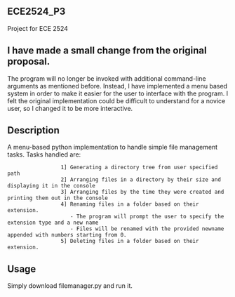## ECE2524_P3

Project for ECE 2524

## I have made a small change from the original proposal. 

The program will no longer be invoked with additional command-line arguments as mentioned before. 
Instead, I have implemented a menu based system in order to make it easier for the user to interface with the program.
I felt the original implementation could be difficult to understand for a novice user, so I changed it to be more interactive.

## Description

A menu-based python implementation to handle simple file management tasks.
Tasks handled are: 

                     1] Generating a directory tree from user specified path
                     2] Arranging files in a directory by their size and displaying it in the console
                     3] Arranging files by the time they were created and printing them out in the console
                     4] Renaming files in a folder based on their extension.
                        - The program will prompt the user to specify the extension type and a new name
                        - Files will be renamed with the provided newname appended with numbers starting from 0. 
                     5] Deleting files in a folder based on their extension.
                   
## Usage  

Simply download filemanager.py and run it.
